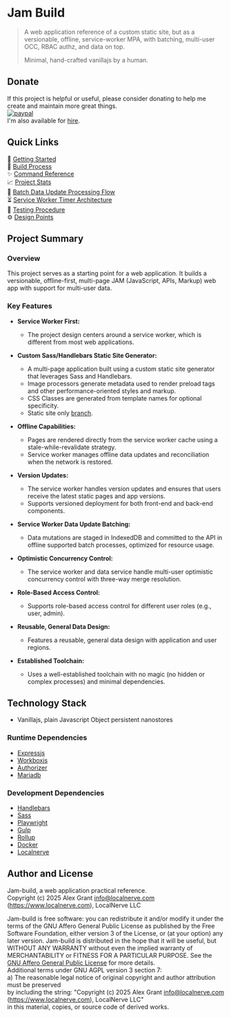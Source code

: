# Jam Build

> A web application reference of a custom static site, but as a versionable, offline, service-worker MPA, with batching, multi-user OCC, RBAC authz, and data on top.
>
> Minimal, hand-crafted vanillajs by a human.

## Donate

If this project is helpful or useful, please consider donating to help me create and maintain more great things.  
[![paypal](https://www.paypalobjects.com/en_US/i/btn/btn_donateCC_LG.gif)](https://www.paypal.com/donate/?hosted_button_id=U98LEKAK7DXML)  
I'm also available for [hire](https://www.localnerve.com/contact).

## Quick Links

  🚀 [Getting Started](docs/localsetup.md)  
  🔧 [Build Process](docs/build.md)  
  ✨ [Command Reference](docs/commands.md)  
  📈 [Project Stats](docs/stats.md)  
  📡 [Batch Data Update Processing Flow](docs/batch-updates.md)  
  ⏳ [Service Worker Timer Architecture](docs/heartbeat-timer.md)  
  🧪 [Testing Procedure](docs/testing-documentation.md)  
  ⚙️ [Design Points](docs/data.md)  

## Project Summary

### Overview

This project serves as a starting point for a web application. It builds a versionable, offline-first, multi-page JAM (JavaScript, APIs, Markup) web app with support for multi-user data.

### Key Features

* **Service Worker First:**
  * The project design centers around a service worker, which is different from most web applications.

* **Custom Sass/Handlebars Static Site Generator:** 
  * A multi-page application built using a custom static site generator that leverages Sass and Handlebars.
  * Image processors generate metadata used to render preload tags and other performance-oriented styles and markup.
  * CSS Classes are generated from template names for optional specificity.
  * Static site only [branch](https://github.com/localnerve/jam-build/tree/front-only).

* **Offline Capabilities:**
  * Pages are rendered directly from the service worker cache using a stale-while-revalidate strategy.
  * Service worker manages offline data updates and reconciliation when the network is restored.

* **Version Updates:** 
  * The service worker handles version updates and ensures that users receive the latest static pages and app versions.
  * Supports versioned deployment for both front-end and back-end components.

* **Service Worker Data Update Batching:**
  * Data mutations are staged in IndexedDB and committed to the API in offline supported batch processes, optimized for resource usage.

* **Optimistic Concurrency Control:**
  * The service worker and data service handle multi-user optimistic concurrency control with three-way merge resolution.

* **Role-Based Access Control:**
  * Supports role-based access control for different user roles (e.g., user, admin).

* **Reusable, General Data Design:**
  * Features a reusable, general data design with application and user regions.

* **Established Toolchain:**
  * Uses a well-established toolchain with no magic (no hidden or complex processes) and minimal dependencies.

## Technology Stack

* Vanillajs, plain Javascript Object persistent nanostores

### Runtime Dependencies

* [Expressjs](https://expressjs.com)
* [Workboxjs](https://developer.chrome.com/docs/workbox/)
* [Authorizer](https://authorizer.dev)
* [Mariadb](https://mariadb.com)

### Development Dependencies

* [Handlebars](https://handlebarsjs.com/guide/)
* [Sass](https://sass-lang.com/documentation/)
* [Playwright](https://playwright.dev)
* [Gulp](https://gulpjs.com)
* [Rollup](https://rollupjs.org/)
* [Docker](https://docker.com)
* [Localnerve](https://github.com/localnerve)

## Author and License

Jam-build, a web application practical reference.  
Copyright (c) 2025 Alex Grant <info@localnerve.com> (https://www.localnerve.com), LocalNerve LLC  

Jam-build is free software: you can redistribute it and/or modify it under the terms of the GNU Affero General Public License as published by the Free Software Foundation, either version 3 of the License, or (at your option) any later version. Jam-build is distributed in the hope that it will be useful, but WITHOUT ANY WARRANTY without even the implied warranty of MERCHANTABILITY or FITNESS FOR A PARTICULAR PURPOSE. See the [GNU Affero General Public License](LICENSE.md) for more details.  
Additional terms under GNU AGPL version 3 section 7:  
  a) The reasonable legal notice of original copyright and author attribution must be preserved  
     by including the string: "Copyright (c) 2025 Alex Grant <info@localnerve.com> (https://www.localnerve.com), LocalNerve LLC"  
     in this material, copies, or source code of derived works.